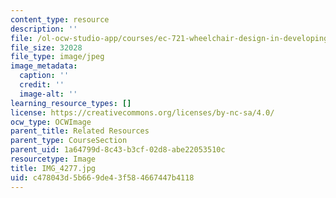 ```yaml
---
content_type: resource
description: ''
file: /ol-ocw-studio-app/courses/ec-721-wheelchair-design-in-developing-countries-spring-2009/c478043d5b669de43f584667447b4118_IMG_4277.jpg
file_size: 32028
file_type: image/jpeg
image_metadata:
  caption: ''
  credit: ''
  image-alt: ''
learning_resource_types: []
license: https://creativecommons.org/licenses/by-nc-sa/4.0/
ocw_type: OCWImage
parent_title: Related Resources
parent_type: CourseSection
parent_uid: 1a64799d-8c43-b3cf-02d8-abe22053510c
resourcetype: Image
title: IMG_4277.jpg
uid: c478043d-5b66-9de4-3f58-4667447b4118
---
```

